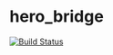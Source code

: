 # hero_bridge
[![Build Status](https://travis-ci.com/tue-robotics/hero_bridge.svg?branch=master)](https://travis-ci.com/tue-robotics/hero_bridge)
